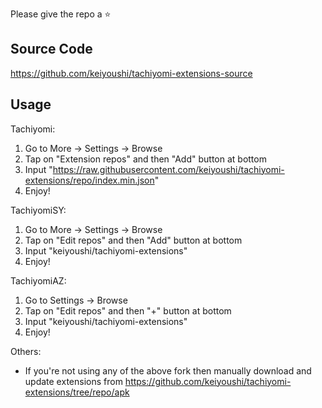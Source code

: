 Please give the repo a :star:

## Source Code
https://github.com/keiyoushi/tachiyomi-extensions-source

## Usage
Tachiyomi:
1. Go to More → Settings → Browse
2. Tap on "Extension repos" and then "Add" button at bottom
3. Input "https://raw.githubusercontent.com/keiyoushi/tachiyomi-extensions/repo/index.min.json"
4. Enjoy!

TachiyomiSY:
1. Go to More → Settings → Browse
2. Tap on "Edit repos" and then "Add" button at bottom
3. Input "keiyoushi/tachiyomi-extensions"
4. Enjoy!

TachiyomiAZ:
1. Go to Settings → Browse
2. Tap on "Edit repos" and then "+" button at bottom
3. Input "keiyoushi/tachiyomi-extensions"
4. Enjoy!

Others:
- If you're not using any of the above fork then manually download and update extensions from https://github.com/keiyoushi/tachiyomi-extensions/tree/repo/apk
